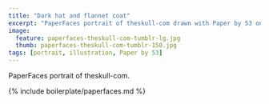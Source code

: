 ```yaml
---
title: "Dark hat and flannet coat"
excerpt: "PaperFaces portrait of theskull-com drawn with Paper by 53 on an iPad."
image: 
  feature: paperfaces-theskull-com-tumblr-lg.jpg
  thumb: paperfaces-theskull-com-tumblr-150.jpg
tags: [portrait, illustration, Paper by 53]
---
```


PaperFaces portrait of theskull-com.

{% include boilerplate/paperfaces.md %}